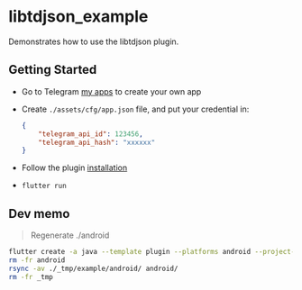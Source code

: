 # libtdjson_example

Demonstrates how to use the libtdjson plugin.

## Getting Started

- Go to Telegram [my apps](https://my.telegram.org/apps) to create your own app
- Create `./assets/cfg/app.json` file, and put your credential in:

    ```json
    {
        "telegram_api_id": 123456,
        "telegram_api_hash": "xxxxxx"
    }
    ```

- Follow the plugin [installation](https://github.com/up9cloud/flutter_libtdjson)
- `flutter run`

## Dev memo

> Regenerate ./android

```bash
flutter create -a java --template plugin --platforms android --project-name libtdjson --org io.github.up9cloud.libtdjson _tmp
rm -fr android
rsync -av ./_tmp/example/android/ android/
rm -fr _tmp
```
